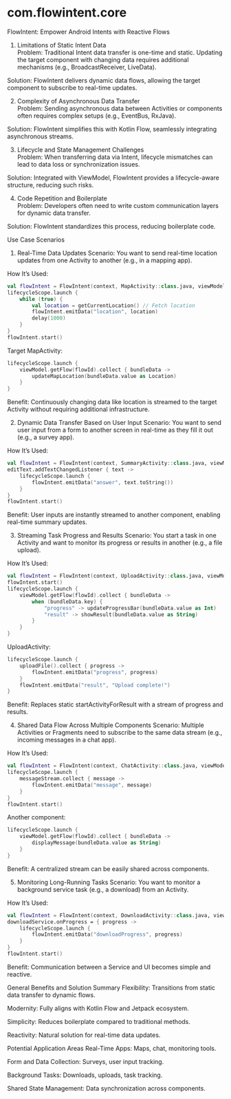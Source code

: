 # com.flowintent.core
FlowIntent: Empower Android Intents with Reactive Flows

1. Limitations of Static Intent Data  
Problem: Traditional Intent data transfer is one-time and static. Updating the target component with changing data requires additional mechanisms (e.g., BroadcastReceiver, LiveData).  

Solution: FlowIntent delivers dynamic data flows, allowing the target component to subscribe to real-time updates.

2. Complexity of Asynchronous Data Transfer  
Problem: Sending asynchronous data between Activities or components often requires complex setups (e.g., EventBus, RxJava).  

Solution: FlowIntent simplifies this with Kotlin Flow, seamlessly integrating asynchronous streams.

3. Lifecycle and State Management Challenges  
Problem: When transferring data via Intent, lifecycle mismatches can lead to data loss or synchronization issues.  

Solution: Integrated with ViewModel, FlowIntent provides a lifecycle-aware structure, reducing such risks.

4. Code Repetition and Boilerplate  
Problem: Developers often need to write custom communication layers for dynamic data transfer.  

Solution: FlowIntent standardizes this process, reducing boilerplate code.

Use Case Scenarios
1. Real-Time Data Updates
Scenario: You want to send real-time location updates from one Activity to another (e.g., in a mapping app).  

How It’s Used:
```kotlin
val flowIntent = FlowIntent(context, MapActivity::class.java, viewModel)
lifecycleScope.launch {
    while (true) {
        val location = getCurrentLocation() // Fetch location
        flowIntent.emitData("location", location)
        delay(1000)
    }
}
flowIntent.start()
```

Target MapActivity:
```kotlin
lifecycleScope.launch {
    viewModel.getFlow(flowId).collect { bundleData ->
        updateMapLocation(bundleData.value as Location)
    }
}
```
Benefit: Continuously changing data like location is streamed to the target Activity without requiring additional infrastructure.

2. Dynamic Data Transfer Based on User Input
Scenario: You want to send user input from a form to another screen in real-time as they fill it out (e.g., a survey app).  

How It’s Used:
```kotlin
val flowIntent = FlowIntent(context, SummaryActivity::class.java, viewModel)
editText.addTextChangedListener { text ->
    lifecycleScope.launch {
        flowIntent.emitData("answer", text.toString())
    }
}
flowIntent.start()
```
Benefit: User inputs are instantly streamed to another component, enabling real-time summary updates.

3. Streaming Task Progress and Results
Scenario: You start a task in one Activity and want to monitor its progress or results in another (e.g., a file upload).  

How It’s Used:
```kotlin
val flowIntent = FlowIntent(context, UploadActivity::class.java, viewModel)
flowIntent.start()
lifecycleScope.launch {
    viewModel.getFlow(flowId).collect { bundleData ->
        when (bundleData.key) {
            "progress" -> updateProgressBar(bundleData.value as Int)
            "result" -> showResult(bundleData.value as String)
        }
    }
}
```
UploadActivity:
```kotlin
lifecycleScope.launch {
    uploadFile().collect { progress ->
        flowIntent.emitData("progress", progress)
    }
    flowIntent.emitData("result", "Upload complete!")
}
```
Benefit: Replaces static startActivityForResult with a stream of progress and results.

4. Shared Data Flow Across Multiple Components
Scenario: Multiple Activities or Fragments need to subscribe to the same data stream (e.g., incoming messages in a chat app).  

How It’s Used:
```kotlin
val flowIntent = FlowIntent(context, ChatActivity::class.java, viewModel)
lifecycleScope.launch {
    messageStream.collect { message ->
        flowIntent.emitData("message", message)
    }
}
flowIntent.start()
```
Another component:
```kotlin
lifecycleScope.launch {
    viewModel.getFlow(flowId).collect { bundleData ->
        displayMessage(bundleData.value as String)
    }
}
```
Benefit: A centralized stream can be easily shared across components.

5. Monitoring Long-Running Tasks
Scenario: You want to monitor a background service task (e.g., a download) from an Activity.  

How It’s Used:
```kotlin
val flowIntent = FlowIntent(context, DownloadActivity::class.java, viewModel)
downloadService.onProgress = { progress ->
    lifecycleScope.launch {
        flowIntent.emitData("downloadProgress", progress)
    }
}
flowIntent.start()
```
Benefit: Communication between a Service and UI becomes simple and reactive.

General Benefits and Solution Summary
Flexibility: Transitions from static data transfer to dynamic flows.  

Modernity: Fully aligns with Kotlin Flow and Jetpack ecosystem.  

Simplicity: Reduces boilerplate compared to traditional methods.  

Reactivity: Natural solution for real-time data updates.

Potential Application Areas
Real-Time Apps: Maps, chat, monitoring tools.  

Form and Data Collection: Surveys, user input tracking.  

Background Tasks: Downloads, uploads, task tracking.  

Shared State Management: Data synchronization across components.




